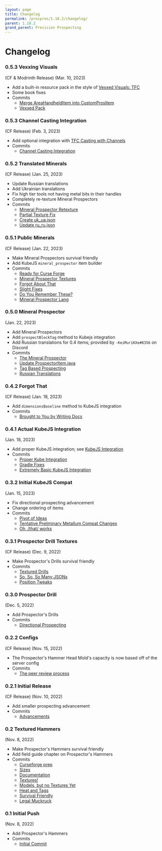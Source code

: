 ```yaml
---
layout: page
title: Changelog
permalink: /precpros/1.18.2/changelog/
parent: 1.18.2
grand_parent: Precision Prospecting
---
```


# Changelog

### 0.5.3 Vexxing Visuals

(CF & Modrinth Release) (Mar. 10, 2023)

- Add a built-in resource pack in the style of [Vexxed Visuals: TFC](https://www.curseforge.com/minecraft/texture-packs/terrafirmacraft-vexxed-vanilla)
- Some book fixes
- Commits
    - [Merge AreaHandheldItem into CustomProsItem](https://github.com/Notenoughmail/precision-prospecting/commit/26d1a9b321f96d934adf3c9dfe728cff52cdd7c5)
    - [Vexxed Pack](https://github.com/Notenoughmail/precision-prospecting/commit/a8ce33e9c1015858e21891b80ef95887136d432a)

### 0.5.3 Channel Casting Integration

(CF Release) (Feb. 3, 2023)

- Add optional integration with [TFC Casting with Channels](https://www.curseforge.com/minecraft/mc-mods/tfc-casting-with-channels)
- Commits
    - [Channel Casting Integration](https://github.com/Notenoughmail/precision-prospecting/commit/d8daa704e9692a0b90af06dfb909f30e18a12b8b)

### 0.5.2 Translated Minerals

(CF Release) (Jan. 25, 2023)

- Update Russian translations
- Add Ukrainian translations
- Fix high tier tools not having metal bits in their handles
- Completely re-texture Mineral Prospectors
- Commits
    - [Mineral Prospector Retexture](https://github.com/Notenoughmail/precision-prospecting/commit/4560559ac4f1768170e3888a07246ce1423eb6a7)
    - [Partial Texture Fix](https://github.com/Notenoughmail/precision-prospecting/commit/7aa0f5998d32e97f45d2be030b027b875e546b79)
    - [Create uk_ua.json](https://github.com/Notenoughmail/precision-prospecting/commit/a9e9b198b5776af77775f15922ee69e12117b542)
    - [Update ru_ru.json](https://github.com/Notenoughmail/precision-prospecting/commit/8fa20db45f6e4039652921d3549a410ce6dde28a)

### 0.5.1 Public Minerals

(CF Release) (Jan. 22, 2023)

- Make Mineral Prospectors survival friendly
- Add KubeJS `mineral_prospector` item builder
- Commits
    - [Ready for Curse Forge](https://github.com/Notenoughmail/precision-prospecting/commit/5c87eb2f439b4362dc2440db70c044966e490ac8)
    - [Mineral Prospector Textures](https://github.com/Notenoughmail/precision-prospecting/commit/9be388433a7820fdf36ae81d950ceeca62072b3a)
    - [Forgot About That](https://github.com/Notenoughmail/precision-prospecting/commit/f25cfcf284208b416a284892fdad511eb56bcdbf)
    - [Slight Fixes](https://github.com/Notenoughmail/precision-prospecting/commit/22ca2040a5f108b50588c85e7433cf46196ae18b)
    - [Do You Remember These?](https://github.com/Notenoughmail/precision-prospecting/commit/a17bf3b98326481be34b8af7132b9ecdf81f7db1)
    - [Mineral Prospector Lang](https://github.com/Notenoughmail/precision-prospecting/commit/247f429bd457ffb30ae977323a34dadd3632c64d)

### 0.5.0 Mineral Prospector

(Jan. 22, 2023)

- Add Mineral Prospectors
- Add `prospectBlockTag` method to Kubejs integration
- Add Russian translations for 0.4 items; provided by `-KeiMuriKXe#8356` on Discord
- Commits
    - [The Mineral Prospector](https://github.com/Notenoughmail/precision-prospecting/commit/0f52e190a6ad52d7e62c4cb2846261bee114015b)
    - [Update ProspectorItem.java](https://github.com/Notenoughmail/precision-prospecting/commit/26f64034bc9a63894f040a01c3380b8f8effd049)
    - [Tag Based Prospecting](https://github.com/Notenoughmail/precision-prospecting/commit/7b9319d62b7e47cca1e1a6a2194c01a994905c68)
    - [Russian Translations](https://github.com/Notenoughmail/precision-prospecting/commit/1760d4adf966ba96e0eb95b19cb92babc6c728de)

### 0.4.2 Forgot That

(CF Release) (Jan. 18, 2023)

- Add `dimensionsBaseline` method to KubeJS integration
- Commits
    - [Brought to You by Writing Docs](https://github.com/Notenoughmail/precision-prospecting/commit/2502ce41b8e2093b5aa48758c1f814bdfd115cd3)

### 0.4.1 Actual KubeJS Integration

(Jan. 18, 2023)

- Add proper KubeJS integration; see [KubeJS Integration](https://github.com/Notenoughmail/precision-prospecting/wiki/KubeJS-Integration)
- Commits
    - [Proper Kube Integration](https://github.com/Notenoughmail/precision-prospecting/commit/4e4845776f26dc8e3bff62ecbdefc4918d24b187)
    - [Gradle Fixes](https://github.com/Notenoughmail/precision-prospecting/commit/33e6f4ac6ab3a883c7ab7c41fb7fff7bd6309718)
    - [Extremely Basic KubeJS Integration](https://github.com/Notenoughmail/precision-prospecting/commit/8e3ba4e5c04fbebd68198c51f4d8fb92a1603923)

### 0.3.2 Initial KubeJS Compat

(Jan. 15, 2023)

- Fix directional prospecting advancement
- Change ordering of items
- Commits
    - [Pivot of Ideas](https://github.com/Notenoughmail/precision-prospecting/commit/fada9ddc30a30bca772b2eed7681215f546d6820)
    - [Tentative Preliminary Metallum Compat Changes](https://github.com/Notenoughmail/precision-prospecting/commit/bc0af3b02cc1aaa335b3ba34937bfe9ed5aa24a6)
    - [Oh, /that/ works](https://github.com/Notenoughmail/precision-prospecting/commit/5ac072058cf977cbee70c028724bbdfa4cff527a)

### 0.3.1 Prospector Drill Textures

(CF Release) (Dec. 9, 2022)

- Make Prospector's Drills survival friendly
- Commits
    - [Textured Drills](https://github.com/Notenoughmail/precision-prospecting/commit/3c16e2e0b06ac9897cd94808064ce8d863978319)
    - [So, So, So Many JSONs](https://github.com/Notenoughmail/precision-prospecting/commit/4b2b6e6e6b8f214f89b0d7e88e6a3c48f67c711a)
    - [Position Tweaks](https://github.com/Notenoughmail/precision-prospecting/commit/edda5f9cb24f25397a2a3e89c8daa7d9d1280ba5)

### 0.3.0 Prospector Drill

(Dec. 5, 2022)

- Add Prospector's Drills
- Commits
    - [Directional Prospecting](https://github.com/Notenoughmail/precision-prospecting/commit/3cb1ce34a71c9f480684225fe2cb7dff474ef0c3)

### 0.2.2 Configs

(CF Release) (Nov. 15, 2022)

- The Prospector's Hammer Head Mold's capacity is now based off of the server config
- Commits
    - [The peer review process](https://github.com/Notenoughmail/precision-prospecting/commit/ad33d5b61871d3e14cc8a1828e1ad7139d220dd3)

### 0.2.1 Initial Release

(CF Release) (Nov. 10, 2022)

- Add smaller prospecting advancement
- Commits
    - [Advancements](https://github.com/Notenoughmail/precision-prospecting/commit/238910661265593f0899e04a16036f5dc64615db)

### 0.2 Textured Hammers

(Nov. 8, 2022)

- Make Prospector's Hammers survival friendly
- Add field guide chapter on Prospector's Hammers
- Commits
    - [Curseforge prep](https://github.com/Notenoughmail/precision-prospecting/commit/38ccdf281dd25ce7048cdac39003133a20927d57)
    - [Sizes](https://github.com/Notenoughmail/precision-prospecting/commit/4fb819fa8eef36c782614277c3bb2cb29df97494)
    - [Documentation](https://github.com/Notenoughmail/precision-prospecting/commit/31c38d3167daf3c4570d079e8c6fdd24b6de1454)
    - [Textures!](https://github.com/Notenoughmail/precision-prospecting/commit/42bc10961b2eb1df1b1d12f7851931758085c7e0)
    - [Models, but no Textures Yet](https://github.com/Notenoughmail/precision-prospecting/commit/994e3662066e3fbc9efddec92bbbc265c0c7ada8)
    - [Heat and Tags](https://github.com/Notenoughmail/precision-prospecting/commit/fb109754700d70f22b34870b1023664f36094680)
    - [Survival Friendly](https://github.com/Notenoughmail/precision-prospecting/commit/2de05d115f9efc2d8052506b2b879baec542ee42)
    - [Legal Muckruck](https://github.com/Notenoughmail/precision-prospecting/commit/6ecb0229e299f503aa92c45b4e88880a00c7ac86)

### 0.1 Initial Push

(Nov. 8, 2022)

- Add Prospector's Hammers
- Commits
    - [Initial Commit](https://github.com/Notenoughmail/precision-prospecting/commit/2cc741bb209f6d3e065e32f8d95fa441f6adea03)
